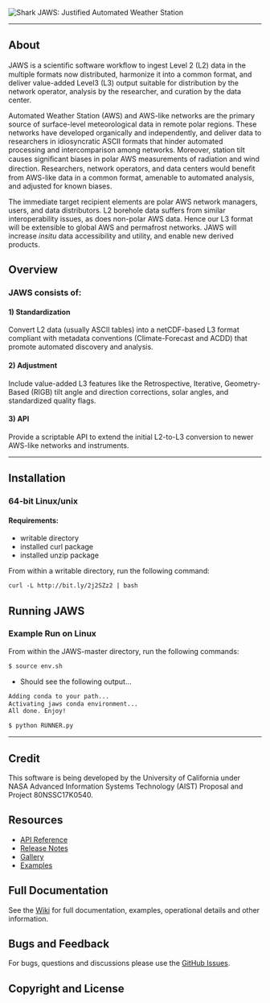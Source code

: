 ![Shark](./img/shark.jpg?raw=true)
JAWS: Justified Automated Weather Station
___

## About

JAWS is a scientiﬁc software workﬂow to ingest Level 2 (L2) data in the multiple formats now distributed, harmonize it into a common format, and deliver value-added Level3 (L3) output suitable for distribution by the network operator, analysis by the researcher, and curation by the data center. 

Automated Weather Station (AWS) and AWS-like networks are the primary source of surface-level meteorological data in remote polar regions. These networks have developed organically and independently, and deliver data to researchers in idiosyncratic ASCII formats that hinder automated processing and intercomparison among networks. Moreover, station tilt causes signiﬁcant biases in polar AWS measurements of radiation and wind direction. Researchers, network operators, and data centers would beneﬁt from AWS-like data in a common format, amenable to automated analysis, and adjusted for known biases.

The immediate target recipient elements are polar AWS network managers, users, and data distributors. L2 borehole data suffers from similar interoperability issues, as does non-polar AWS data. Hence our L3 format will be extensible to global AWS and permafrost networks. JAWS will increase *insitu* data accessibility and utility, and enable new derived products.

## Overview

### JAWS consists of:

#### 1) Standardization

Convert L2 data (usually ASCII tables) into a netCDF-based L3 format compliant with metadata conventions (Climate-Forecast and ACDD) that promote automated discovery and
analysis. 

#### 2) Adjustment

Include value-added L3 features like the Retrospective, Iterative, Geometry-Based (RIGB) tilt angle and direction corrections, solar angles, and standardized quality flags. 

#### 3) API

Provide a scriptable API to extend the initial L2-to-L3 conversion to newer AWS-like networks and instruments.

___
## Installation
### 64-bit Linux/unix
#### Requirements:
* writable directory
* installed curl package
* installed unzip package

From within a writable directory, run the following command:
``` html
curl -L http://bit.ly/2j2SZz2 | bash
```

## Running JAWS
### Example Run on Linux
From within the JAWS-master directory, run the following commands:
``` html
$ source env.sh
```
* Should see the following output...
``` html
Adding conda to your path...
Activating jaws conda environment...
All done. Enjoy!
```

``` html
$ python RUNNER.py
```
<!--
* Should see similar log output to the following:
``` html
DEBUG : filemanager     Creating packet: './Example_data/AKUL232'
DEBUG : filemanager     Dropping packet: './Example_data/AKUL232'
DEBUG : filemanager     Creating packet: './Example_data/AKUL232'
DEBUG : filemanager     Creating packet: 1
DEBUG : filemanager     Creating packet: './Example_data/AKUL232.log'
DEBUG : filemanager     Creating packet: './Example_data/AUPA299'
DEBUG : filemanager     Dropping packet: './Example_data/AUPA299'
DEBUG : filemanager     Creating packet: './Example_data/AUPA299'
DEBUG : filemanager     Creating packet: 2
```
-->

___
## Credit

This software is being developed by the University of California under NASA Advanced Information Systems Technology (AIST) Proposal and Project 80NSSC17K0540.



## Resources

* [API Reference](https://github.com/jaws/jaws/blob/master/API.md)
* [Release Notes](https://github.com/jaws/jaws/releases)
* [Gallery](https://github.com/jaws/jaws/wiki/Gallery)
* [Examples](https://)


## Full Documentation

See the [Wiki](https://github.com/jaws/jaws/wiki/) for full documentation, examples, operational details and other information.


## Bugs and Feedback

For bugs, questions and discussions please use the [GitHub Issues](https://github.com/jaws/jaws/issues).

 
## Copyright and License

